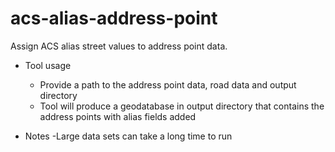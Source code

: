 acs-alias-address-point
=======================

Assign ACS alias street values to address point data.

- Tool usage
	
	- Provide a path to the address point data, road data and output directory
	- Tool will produce a geodatabase in output directory that contains the address points with alias fields added
	
- Notes
	-Large data sets can take a long time to run

